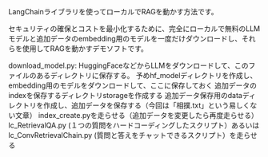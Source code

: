 LangChainライブラリを使ってローカルでRAGを動かす方法です。

セキュリティの確保とコストを最小化するために、完全にローカルで無料のLLMモデルと追加データのembedding用のモデルを一度だけダウンロードし、それらを使用してRAGを動かすデモソフトです。

download_model.py: HuggingFaceなどからLLMをダウンロードして、このファイルのあるディレクトリに保存する。
予めhf_modelディレクトリを作成し、embedding用のモデルをダウンロードして、ここに保存しておく
追加データのindexを保存するディレクトリstorageを作成する
追加データ保存用のdataディレクトリを作成し、追加データを保存する（今回は「相撲.txt」という易しくない文章）
index_create.pyを走らせる（追加データを変更したら再度走らせる）
lc_RetrievalQA.py (１つの質問をハードコーディングしたスクリプト）あるいはlc_ConvRetrievalChain.py (質問と答えをチャットできるスクリプト）を走らせる
